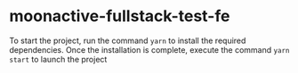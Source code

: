 # moonactive-fullstack-test-fe

To start the project, run the command `yarn` to install the required dependencies. Once the installation is complete, execute the command `yarn start` to launch the project